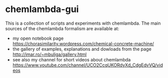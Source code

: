 chemlambda-gui
==============

This is a collection of scripts and experiments with chemlambda. The main sources of the chemlambda formalism are available at:
- my open notebook page https://chorasimilarity.wordpress.com/chemical-concrete-machine/
- the gallery of examples, explanations and dowloads from the page http://imar.ro/~mbuliga/gallery.html
- see also my channel for short videos about chemlambda https://www.youtube.com/channel/UCO2CcqUKORdyXd_CdgEdvVQ/videos
